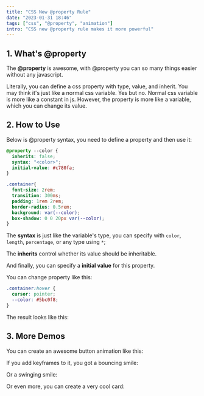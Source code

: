 ```yaml
---
title: "CSS New @property Rule"
date: "2023-01-31 18:46"
tags: ["css", "@property", "animation"]
intro: "CSS new @property rule makes it more powerful"
---
```


## 1. What's @property

The **@property** is awesome, with @property you can so many things easier without any javascript.

Literally, you can define a css property with type, value, and inherit. You may think it's just like a normal css variable. Yes but no. Normal css variable is more like a constant in js. However, the property is more like a variable, which you can change its value.

## 2. How to Use

Below is @property syntax, you need to define a property and then use it:

```css:property.css
@property --color {
  inherits: false;
  syntax: "<color>";
  initial-value: #c780fa;
}

.container{
  font-size: 2rem;
  transition: 300ms;
  padding: 1rem 2rem;
  border-radius: 0.5rem;
  background: var(--color);
  box-shadow: 0 0 20px var(--color);
}
```

The **syntax** is just like the variable's type, you can specify with `color`, `length`, `percentage`, or any type using `*`;

The **inherits** control whether its value should be inheritable.

And finally, you can specify a **initial value** for this property.

You can change property like this:

```css:property.css
.container:hover {
  cursor: pointer;
  --color: #5bc0f8;
}
```

The result looks like this:

<Codepen id="eYjPvvy" height="300px"/>

## 3. More Demos

You can create an awesome button animation like this:

<Codepen id="ZEjqKQm" height="300px"/>

If you add keyframes to it, you got a bouncing smile:

<Codepen id="zYLmdPa" height="400px"/>

Or a swinging smile:

<Codepen id="WNKaZWY" height="400px"/>

Or even more, you can create a very cool card:

<Codepen id="NWBOqKw" height="600px"/>
